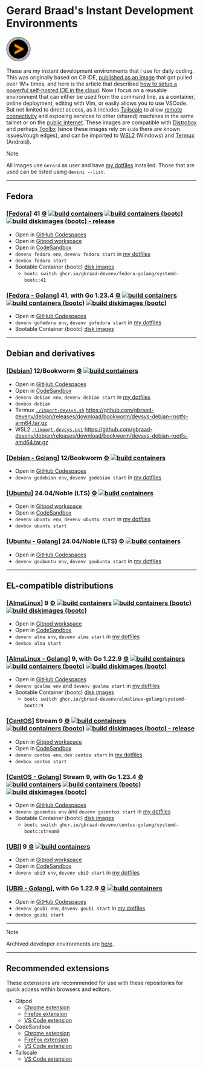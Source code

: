 Gerard Braad's Instant Development Environments
===============================================

!["Prompt"](https://raw.githubusercontent.com/gbraad/assets/gh-pages/icons/prompt-icon-64.png)

These are my instant development environments that I use for daily coding. This was originally based on C9 IDE, [published as an image](https://hub.docker.com/r/gbraad/c9ide) that got pulled over 1M+ times, and here is the article that described [how to setup a powerful self-hosted IDE in the cloud](https://gbraad.nl/blog/setting-up-a-powerful-self-hosted-ide-in-the-cloud.html). Now I focus on a reusable environment that can either be used from the command line, as a container, online deployment, editing with Vim, or easily allows you to use VSCode. But not limited to direct access, as it includes [Tailscale](https://tailscale.com) to allow [remote connectivity](https://github.com/spotsnel/tailscale-tailwings) and exposing services to other (shared) machines in the same tailnet or on the [public internet](https://tailscale.com/kb/1247/funnel-serve-use-cases/). These images are compatible with [Distrobox](https://github.com/89luca89/distrobox) and perhaps [Toolbx](https://containertoolbx.org/) (since these images rely on `sudo` there are known issues/rough edges), and can be imported to [WSL2](https://github.com/gbraad-devenv/WSL2-import) (Windows) and [Termux](https://github.com/gbraad-devenv/termux-import) (Android).

> [!NOTE]
> All images use `Gerard` as user and have [my dotfiles](https://github.com/gbraad-dotfiles/) installed. Those that are used can be listed using `devini --list`.

---


## Fedora

### [[Fedora](https://github.com/gbraad-devenv/fedora)] 41 [⚙️](https://github.com/gbraad-devenv/fedora/actions) [![build containers](https://github.com/gbraad-devenv/fedora/actions/workflows/build-containers.yml/badge.svg)](https://github.com/gbraad-devenv/fedora/actions/workflows/build-containers.yml) [![build containers (bootc)](https://github.com/gbraad-devenv/fedora/actions/workflows/build-containers-bootc.yml/badge.svg)](https://github.com/gbraad-devenv/fedora/actions/workflows/build-containers-bootc.yml) [![build diskimages (bootc) - release](https://github.com/gbraad-devenv/fedora/actions/workflows/build-diskimages.yml/badge.svg)](https://github.com/gbraad-devenv/fedora/actions/workflows/build-diskimages.yml)

  * Open in [GitHub Codespaces](https://github.com/codespaces/new?hide_repo_select=true&ref=main&repo=61788628&skip_quickstart=true)
  * Open in [Gitpod workspace](https://gitpod.io/#https://github.com/gbraad-devenv/fedora)
  * Open in [CodeSandbox](https://codesandbox.io/p/github/gbraad-devenv/fedora)
  * `devenv fedora env`, `devenv fedora start` in [my dotfiles](https://github.com/gbraad/dotfiles/)
  * `devbox fedora start`
  * Bootable Container (bootc) [disk images](https://github.com/gbraad-devenv/fedora/releases/tag/41)
    * `bootc switch ghcr.io/gbraad-devenv/fedora-golang/systemd-bootc:41`


### [[Fedora - Golang](https://github.com/gbraad-devenv/fedora-golang)] 41, with Go 1.23.4 [⚙️](https://github.com/gbraad-devenv/fedora-golang/actions) [![build containers](https://github.com/gbraad-devenv/fedora-golang/actions/workflows/build-containers.yml/badge.svg)](https://github.com/gbraad-devenv/fedora-golang/actions/workflows/build-containers.yml) [![build containers (bootc)](https://github.com/gbraad-devenv/fedora-golang/actions/workflows/build-containers-bootc.yml/badge.svg)](https://github.com/gbraad-devenv/fedora-golang/actions/workflows/build-containers-bootc.yml) [![build diskimages (bootc)](https://github.com/gbraad-devenv/fedora-golang/actions/workflows/build-diskimages.yml/badge.svg)](https://github.com/gbraad-devenv/fedora-golang/actions/workflows/build-diskimages.yml)

  * Open in [GitHub Codespaces](https://github.com/codespaces/new?hide_repo_select=true&ref=main&repo=914744126&skip_quickstart=true)
  * `devenv gofedora env`, `devenv gofedora start` in [my dotfiles](https://github.com/gbraad/dotfiles/blob/main/zsh/.zshrc.d/devenv.zsh)
  * Bootable Container (bootc) [disk images](https://github.com/gbraad-devenv/fedora-golang/releases/tag/latest)

---


## Debian and derivatives

### [[Debian](https://github.com/gbraad-devenv/debian)] 12/Bookworm [⚙️](https://github.com/gbraad-devenv/debian/actions) [![build containers](https://github.com/gbraad-devenv/debian/actions/workflows/build-containers.yml/badge.svg)](https://github.com/gbraad-devenv/debian/actions/workflows/build-containers.yml)

  * Open in [GitHub Codespaces](https://github.com/codespaces/new?hide_repo_select=true&ref=main&repo=636945920)
  * Open in [CodeSandbox](https://codesandbox.io/p/github/gbraad-devenv/debian)
  * `devenv debian env`, `devenv debian start` in [my dotfiles](https://github.com/gbraad/dotfiles/)
  * `devbox debian`
  * Termux [`./import-devsys.sh`](https://github.com/gbraad-devenv/termux-import/blob/main/import-devsys.sh) https://github.com/gbraad-devenv/debian/releases/download/bookworm/devsys-debian-rootfs-arm64.tar.gz
  * WSL2 [`.\import-devsys.ps1`](https://github.com/gbraad-devenv/wsl2-import/blob/main/import-devsys.ps1) https://github.com/gbraad-devenv/debian/releases/download/bookworm/devsys-debian-rootfs-amd64.tar.gz


### [[Debian - Golang](https://github.com/gbraad-devenv/debian-golang)] 12/Bookworm [⚙️](https://github.com/gbraad-devenv/debian-golang/actions) [![build containers](https://github.com/gbraad-devenv/debian-golang/actions/workflows/build-containers.yml/badge.svg)](https://github.com/gbraad-devenv/debian-golang/actions/workflows/build-containers.yml)


  * Open in [GitHub Codespaces](https://github.com/codespaces/new?hide_repo_select=true&ref=main&repo=937007673&skip_quickstart=true)
  * `devenv godebian env`, `devenv godebian start` in [my dotfiles](https://github.com/gbraad/dotfiles/)


### [[Ubuntu](https://github.com/gbraad-devenv/ubuntu)] 24.04/Noble (LTS) [⚙️](https://github.com/gbraad-devenv/ubuntu/actions) [![build containers](https://github.com/gbraad-devenv/ubuntu/actions/workflows/build-containers.yml/badge.svg)](https://github.com/gbraad-devenv/ubuntu/actions/workflows/build-containers.yml)


  * Open in [Gitpod workspace](https://gitpod.io/#https://github.com/gbraad-devenv/ubuntu)
  * Open in [CodeSandbox](https://codesandbox.io/p/github/gbraad-devenv/ubuntu)
  * `devenv ubuntu env`, `devenv ubuntu start` in [my dotfiles](https://github.com/gbraad/dotfiles/)
  * `devbox ubuntu start`


### [[Ubuntu - Golang](https://github.com/gbraad-devenv/ubuntu-golang)] 24.04/Noble (LTS) [⚙️](https://github.com/gbraad-devenv/ubuntu-golang/actions) [![build containers](https://github.com/gbraad-devenv/ubuntu-golang/actions/workflows/build-containers.yml/badge.svg)](https://github.com/gbraad-devenv/ubuntu-golang/actions/workflows/build-containers.yml)

  * Open in [GitHub Codespaces](https://github.com/codespaces/new?hide_repo_select=true&ref=main&repo=936999963&skip_quickstart=true)
  * `devenv goubuntu env`, `devenv goubuntu start` in [my dotfiles](https://github.com/gbraad/dotfiles/)

---


## EL-compatible distributions

### [[AlmaLinux](https://github.com/gbraad-devenv/almalinux)] 9 [⚙️](https://github.com/gbraad-devenv/almalinux/actions) [![build containers](https://github.com/gbraad-devenv/almalinux/actions/workflows/build-containers.yml/badge.svg)](https://github.com/gbraad-devenv/almalinux/actions/workflows/build-containers.yml) [![build containers (bootc)](https://github.com/gbraad-devenv/almalinux/actions/workflows/build-containers-bootc.yml/badge.svg)](https://github.com/gbraad-devenv/almalinux/actions/workflows/build-containers-bootc.yml) [![build diskimages (bootc)](https://github.com/gbraad-devenv/almalinux/actions/workflows/build-diskimages-release.yml/badge.svg)](https://github.com/gbraad-devenv/almalinux/actions/workflows/build-diskimages-release.yml)


  * Open in [Gitpod workspace](https://gitpod.io/#https://github.com/gbraad-devenv/almalinux)
  * Open in [CodeSandbox](https://codesandbox.io/p/github/gbraad-devenv/almalinux)
  * `devenv alma env`, `devenv alma start` in [my dotfiles](https://github.com/gbraad/dotfiles/)
  * `devbox alma start`


### [[AlmaLinux - Golang](https://github.com/gbraad-devenv/almalinux-golang)] 9, with Go 1.22.9 [⚙️](https://github.com/gbraad-devenv/almalinux-golang/actions) [![build containers](https://github.com/gbraad-devenv/almalinux-golang/actions/workflows/build-containers.yml/badge.svg)](https://github.com/gbraad-devenv/almalinux-golang/actions/workflows/build-containers.yml) [![build containers (bootc)](https://github.com/gbraad-devenv/almalinux-golang/actions/workflows/build-containers-bootc.yml/badge.svg)](https://github.com/gbraad-devenv/almalinux-golang/actions/workflows/build-containers-bootc.yml) [![build diskimages (bootc)](https://github.com/gbraad-devenv/almalinux-golang/actions/workflows/build-diskimages-release.yml/badge.svg)](https://github.com/gbraad-devenv/almalinux-golang/actions/workflows/build-diskimages-release.yml)

  * Open in [GitHub Codespaces](https://github.com/codespaces/new?hide_repo_select=true&ref=main&repo=937083584&skip_quickstart=true)
  * `devenv goalma env` and `devenv goalma start` in [my dotfiles](https://github.com/gbraad/dotfiles/blob/main/zsh/.zshrc.d/devenv.zsh)
  * Bootable Container (bootc) [disk images](https://github.com/gbraad-devenv/almalinux-golang/releases/tag/latest)
    * `bootc switch ghcr.io/gbraad-devenv/almalinux-golang/systemd-bootc:9`


### [[CentOS](https://github.com/gbraad-devenv/centos)] Stream 9 [⚙️](https://github.com/gbraad-devenv/centos/actions) [![build containers](https://github.com/gbraad-devenv/centos/actions/workflows/build-containers.yml/badge.svg)](https://github.com/gbraad-devenv/centos/actions/workflows/build-containers.yml) [![build containers (bootc)](https://github.com/gbraad-devenv/centos/actions/workflows/build-containers-bootc.yml/badge.svg)](https://github.com/gbraad-devenv/centos/actions/workflows/build-containers-bootc.yml) [![build diskimages (bootc) - release](https://github.com/gbraad-devenv/centos/actions/workflows/build-diskimages-release.yaml/badge.svg)](https://github.com/gbraad-devenv/centos/actions/workflows/build-diskimages-release.yaml)

  * Open in [Gitpod workspace](https://gitpod.io/#https://github.com/gbraad-devenv/centos)
  * Open in [CodeSandbox](https://codesandbox.io/p/github/gbraad-devenv/centos)
  * `devenv centos env`, `dev centos start` in [my dotfiles](https://github.com/gbraad/dotfiles/)
  * `devbox centos start`


### [[CentOS - Golang](https://github.com/gbraad-devenv/centos-golang)] Stream 9, with Go 1.23.4 [⚙️](https://github.com/gbraad-devenv/centos-golang/actions) [![build containers](https://github.com/gbraad-devenv/centos-golang/actions/workflows/build-containers.yml/badge.svg)](https://github.com/gbraad-devenv/centos-golang/actions/workflows/build-containers.yml) [![build containers (bootc)](https://github.com/gbraad-devenv/centos-golang/actions/workflows/build-containers-bootc.yml/badge.svg)](https://github.com/gbraad-devenv/centos-golang/actions/workflows/build-containers-bootc.yml) [![build diskimages (bootc)](https://github.com/gbraad-devenv/centos-golang/actions/workflows/build-diskimages.yml/badge.svg)](https://github.com/gbraad-devenv/centos-golang/actions/workflows/build-diskimages.yml)

  * Open in [GitHub Codespaces](https://github.com/codespaces/new?hide_repo_select=true&ref=main&repo=936139144&skip_quickstart=true)
  * `devenv gocentos env` and `devenv gocentos start` in [my dotfiles](https://github.com/gbraad/dotfiles/blob/main/zsh/.zshrc.d/devenv.zsh)
  * Bootable Container (bootc) [disk images](https://github.com/gbraad-devenv/centos-golang/releases/tag/latest)
    * `bootc switch ghcr.io/gbraad-devenv/centos-golang/systemd-bootc:stream9`


### [[UBI](https://github.com/gbraad-devenv/ubi9)] 9 [⚙️](https://github.com/gbraad-devenv/ubi9/actions) [![build containers](https://github.com/gbraad-devenv/ubi9/actions/workflows/build-containers.yml/badge.svg)](https://github.com/gbraad-devenv/ubi9/actions/workflows/build-containers.yml)

  * Open in [Gitpod workspace](https://gitpod.io/#https://github.com/gbraad-devenv/ubi9)
  * Open in [CodeSandbox](https://codesandbox.io/p/github/gbraad-devenv/ubi9)
  * `devenv ubi9 env`, `devenv ubi9 start` in [my dotfiles](https://github.com/gbraad/dotfiles/)


### [[UBI9 - Golang](https://github.com/gbraad-devenv/ubi9-golang)], with Go 1.22.9 [⚙️](https://github.com/gbraad-devenv/ubi9-golang/actions) [![build containers](https://github.com/gbraad-devenv/ubi9-golang/actions/workflows/build-containers.yml/badge.svg)](https://github.com/gbraad-devenv/ubi9-golang/actions/workflows/build-containers.yml)

  * Open in [GitHub Codespaces](https://github.com/codespaces/new?hide_repo_select=true&ref=main&repo=936544304&skip_quickstart=true)
  * `devenv goubi env`, `devenv goubi start` in [my dotfiles](https://github.com/gbraad/dotfiles/)
  * `devbox goubi start`

---

> [!NOTE]
> Archived developer environments are [here](./archive.md).

---

## Recommended extensions
These extensions are recommended for use with these repositories for quick access within browsers and editors.

  * Gitpod
    - [Chrome extension](https://chromewebstore.google.com/detail/gitpod/dodmmooeoklaejobgleioelladacbeki)
    - [Firefox extension](https://addons.mozilla.org/en-US/firefox/addon/gitpod/)
    - [VS Code extension](https://marketplace.visualstudio.com/items?itemName=gitpod.gitpod-desktop)
  * CodeSandbox
    - [Chrome extension](https://chromewebstore.google.com/detail/codesandbox/hdidglkcgdolpoijdckmafdnddjoglia)
    - [FireFox extension](https://addons.mozilla.org/en-US/firefox/addon/codesandbox/)
    - [VS Code extension](https://marketplace.visualstudio.com/items?itemName=CodeSandbox-io.codesandbox-projects)
  * Tailscale
    - [VS Code extension](https://marketplace.visualstudio.com/items?itemName=tailscale.vscode-tailscale)

